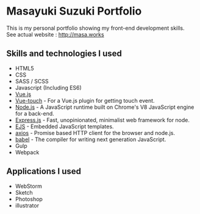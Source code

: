 # Masayuki Suzuki Portfolio
This is my personal portfolio showing my front-end development skills.   
See actual website : <http://masa.works>

## Skills and technologies I used
* HTML5
* CSS
* SASS / SCSS
* Javascript (Including ES6)
* [Vue.js](https://github.com/vuejs/vue)
* [Vue-touch](https://github.com/vuejs/vue-touch) - For a Vue.js plugin for getting touch event.
* [Node.js](https://github.com/nodejs/node) - A JavaScript runtime built on Chrome's V8 JavaScript engine for a back-end.
* [Express.js](https://github.com/expressjs/express) - Fast, unopinionated, minimalist web framework for node.
* [EJS](https://github.com/mde/ejs) - Embedded JavaScript templates.
* [axios](https://github.com/mzabriskie/axios) - Promise based HTTP client for the browser and node.js.
* [babel](https://github.com/babel/babel) - The compiler for writing next generation JavaScript.
* Gulp
* Webpack

## Applications I used
* WebStorm
* Sketch
* Photoshop
* illustrator
